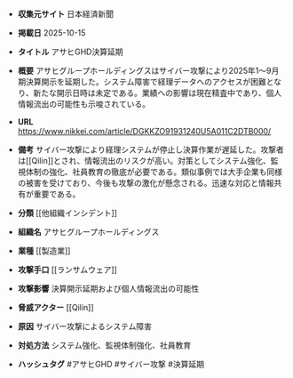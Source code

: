 - **収集元サイト**
日本経済新聞

- **掲載日**
2025-10-15

- **タイトル**
アサヒGHD決算延期

- **概要**
アサヒグループホールディングスはサイバー攻撃により2025年1～9月期決算開示を延期した。システム障害で経理データへのアクセスが困難となり、新たな開示日時は未定である。業績への影響は現在精査中であり、個人情報流出の可能性も示唆されている。

- **URL**
https://www.nikkei.com/article/DGKKZO91931240U5A011C2DTB000/

- **備考**
サイバー攻撃により経理システムが停止し決算作業が遅延した。攻撃者は[[Qilin]]とされ、情報流出のリスクが高い。対策としてシステム強化、監視体制の強化、社員教育の徹底が必要である。類似事例では大手企業も同様の被害を受けており、今後も攻撃の激化が懸念される。迅速な対応と情報共有が重要である。

- **分類**
[[他組織インシデント]]

- **組織名**
アサヒグループホールディングス

- **業種**
[[製造業]]

- **攻撃手口**
[[ランサムウェア]]

- **攻撃影響**
決算開示延期および個人情報流出の可能性

- **脅威アクター**
[[Qilin]]

- **原因**
サイバー攻撃によるシステム障害

- **対処方法**
システム強化、監視体制強化、社員教育

- **ハッシュタグ**
#アサヒGHD #サイバー攻撃 #決算延期

